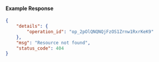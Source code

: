 <!-- Code generated for API Clients. DO NOT EDIT. -->

#### Example Response

```json
{
	"details": {
		"operation_id": "op_2pOlQNQNQjFzOS1Zrnw1RxrKeK9"
	},
	"msg": "Resource not found",
	"status_code": 404
}
```
